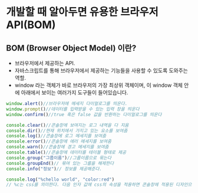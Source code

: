 # 개발할 때 알아두면 유용한 브라우저 API(BOM) 

## BOM (Browser Object Model) 이란?
- 브라우저에서 제공하는 API. 
- 자바스크립트를 통해 브라우저에서 제공하는 기능들을 사용할 수 있도록 도와주는 역할. 
- window 라는 객체가 바로 브라우저의 가장 최상위 객체이며, 이 window 객체 안에 아래에서 보이는 여러가지 도구들이 들어있습니다.

```jsx
window.alert()//브라우저에 메세지 다이얼로그를 띄운다.
window.prompt()//데이터를 입력받을 수 있는 입력 창을 띄운다
window.confirm()//true 혹은 false 값을 반환하는 다이얼로그를 띄운다

console.clear()//콘솔창에 보여지는 로그 내역을 다 지움
console.dir()//현재 위치에서 가지고 있는 요소를 보여줌
console.log()//콘솔창에 로그 메세지를 보여줌
console.error()//콘솔창에 에러 메세지를 보여줌
console.warn()//콘솔창에 경고 메세지를 보여줌
console.table()//콘솔창에 데이터를 테이블 형태로 제공
console.group("그룹이름")//그룹이름으로 묶는다
console.groupEnd()// 묶여 있는 그룹을 해제한다
console.info("정보")// 정보를 제공해준다.

console.log("%chello world", "color:red") 
// %c는 css를 의미한다. 다음 인자 값에 css의 속성을 적용하면 콘솔창에 적용된 디자인으로 표현이 된다.
```
